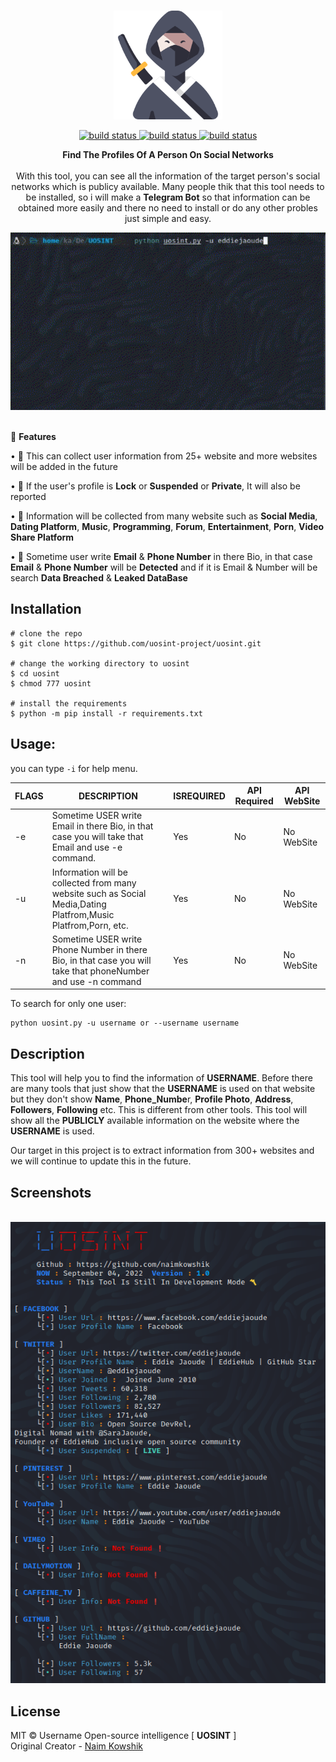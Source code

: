 <p align=center>
  <br>
  <a target="_blank"><img src="./modules/image/ninja.png" height="" width="174" ></a></br>
</p>
<div align="center"> 
  <a href="https://github.com/sherlock-project/uosint">
    <img src="https://img.shields.io/badge/release-1.0-red.svg?longCache=true&style=for-the-badge" alt="build status" />
  </a>
  <a href="https://twitter.com/K0WSHIK">
    <img src="http://img.shields.io/badge/Twitter-%F0%9F%90%A6-url?color=blue&style=for-the-badge" alt="build status" />
  </a>
  <a href="https://github.com/uosint-project/uosint/blob/master/LICENSE">
    <img src="https://img.shields.io/badge/License-MIT-blue.svg?longCache=true&style=for-the-badge" alt="build status" />
  </a>
</div>

<p align=center>
<span><b>Find The Profiles Of A Person On Social Networks</b></span>
<br>
<br>
<span>With this tool, you can see all the information of the target person's social networks which is publicy available. Many people thik that this tool needs to be installed, so i will make a <b>Telegram Bot</b> so that information can be obtained more easily and there no need to install or do any other probles just simple and easy.</span>
</p>

<p align=center>
<img src="./modules/image/username.gif" width="900">
</p>
<p>
<br>
<span>🍊 <b>Features</b></span>

<span>• 🔎 This can collect user information from 25+ website and more websites will be added in the future </span>

<span>• 💫 If the user's profile is <b>Lock</b> or <b>Suspended</b> or <b>Private</b>, It will also be reported</span>

<span>• 💪 Information will be collected from many website such as <b>Social Media</b>, <b>Dating Platform</b>, <b>Music</b>, <b>Programming</b>, <b>Forum</b>, <b>Entertainment</b>, <b>Porn</b>, <b>Video Share Platform</b> </span>

<span>• 📝 Sometime user write **Email** & **Phone Number** in there Bio, in that case **Email** & **Phone Number** will be **Detected** and if it is Email & Number will be search **Data Breached** & **Leaked DataBase** </span>

## Installation

```console
# clone the repo
$ git clone https://github.com/uosint-project/uosint.git

# change the working directory to uosint
$ cd uosint
$ chmod 777 uosint

# install the requirements
$ python -m pip install -r requirements.txt
```

## Usage:

you can type `-i` for help menu.

| FLAGS  | DESCRIPTION                                       | ISREQUIRED | API Required | API WebSite |
|--------|---------------------------------------------------|------------|-----|-----|
| -e     | Sometime USER write Email in there Bio, in that case you will take that Email and use -e command.                                  | Yes        | No        | No WebSite |
| -u   | Information will be collected from many website such as Social Media,Dating Platfrom,Music Platfrom,Porn, etc.                               | Yes         | No         | No WebSite |
| -n | Sometime USER write Phone Number in there Bio, in that case you will take that phoneNumber and use -n command                      | Yes         | No        | No WebSite |

To search for only one user:
```
python uosint.py -u username or --username username
```
## Description
 <span> This tool will help you to find the information of **USERNAME**. Before there are many tools that just show that the **USERNAME** is used on that website but they don't show **Name**, **Phone_Numbe**r, **Profile Photo**, **Address**, **Followers**, **Following** etc. This is different from other tools. This tool will show all the **PUBLICLY** available information on the website where the **USERNAME** is used. 
  
Our target in this project is to extract information from 300+ websites and we will continue to update this in the future.
</span>
  
## Screenshots
<p align=center>
  <br>
  <a target="_blank"><img src="./modules/image/usernames.PNG"></a></br>
</p>
  
## License

MIT © Username Open-source intelligence [ **UOSINT** ]<br/>
Original Creator - [Naim Kowshik](https://github.com/naimkowshik)

</p>

